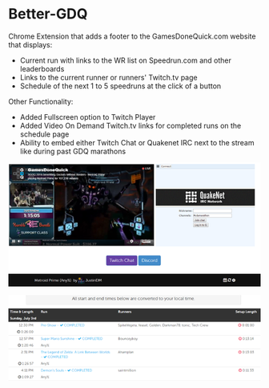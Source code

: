 # Better-GDQ
Chrome Extension that adds a footer to the GamesDoneQuick.com website that displays:
* Current run with links to the WR list on Speedrun.com and other leaderboards
* Links to the current runner or runners' Twitch.tv page
* Schedule of the next 1 to 5 speedruns at the click of a button

Other Functionality:
* Added Fullscreen option to Twitch Player
* Added Video On Demand Twitch.tv links for completed runs on the schedule page
* Ability to embed either Twitch Chat or Quakenet IRC next to the stream like during past GDQ marathons


![Alt text](/screenshot.png?raw=true "Extension Screenshot")


![Alt text](/schedule-screenshot.png?raw=true "Extension Schedule Screenshot")
